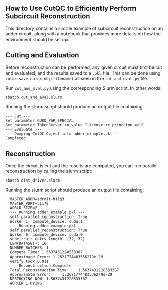 ## How to Use CutQC to Efficiently Perform Subcircuit Reconstruction

This directory contains a simple example of subcircuit reconstruction on an adder circuit, along with a notebook that provides more details on how the environment should be set up.


## Cutting and Evaluation 

Before reconstruction can be performed, any given circuit must first be cut and evaluated, and the results saved to a `.pkl` file. This can be done using `cutqc.save_cutqc_obj(filename)` as seen in the `cut_and_eval.py` file.

Run `cut_and_eval.py` using the corresponding Slurm script. In other words:

    sbatch cut_and_eval.slurm

Running the slurm script should produce an output file containing:

    --- Cut --- 
    Set parameter GURO_PAR_SPECIAL
    Set parameter TokenServer to value "license.rc.princeton.edu"
    --- Evaluate ---
    --- Dumping CutQC Object into adder_example.pkl ---
    Completed

## Reconstruction

Once the circuit is cut and the results are computed, you can run parallel reconstruction by calling the slurm script:

    sbatch dist_driver.slurm

Running the slurm script should produce an output file containing:

      MASTER_ADDR=adroit-h11g3
      MASTER_PORT=31179
      WORLD_SIZE=2
      --- Running adder_example.pkl ---
      self.parallel_reconstruction: True
      Worker 1, compute_device: cuda:1
      --- Running adder_example.pkl ---
      self.parallel_reconstruction: True
      Worker 0, compute_device: cuda:0
      subcircuit_entry_length: [32, 32]
      LEN(DATASET): 16
      NUMBER BATCHES: 1
      Compute Time: 1.5637431228533387
      Approximate Error: 1.2621774483536279e-29
      verify took 0.011
      --- Reconstruction Complete ---
      Total Reconstruction Time:	1.5637431228533387
      Approxamate Error:	 1.2621774483536279e-29
      DESTROYING NOW! 1.5637431228533387
      WORKER 1 DYING